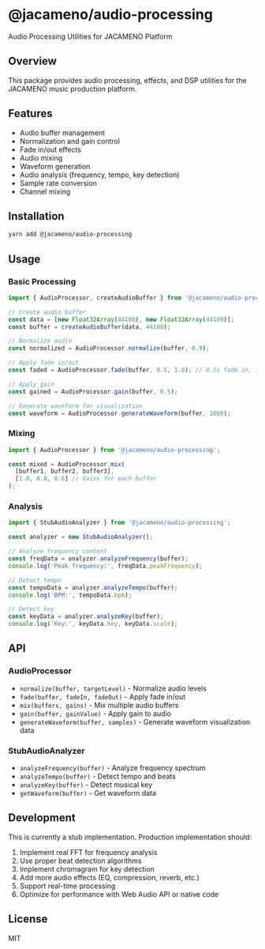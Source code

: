 # @jacameno/audio-processing

Audio Processing Utilities for JACAMENO Platform

## Overview

This package provides audio processing, effects, and DSP utilities for the JACAMENO music production platform.

## Features

- Audio buffer management
- Normalization and gain control
- Fade in/out effects
- Audio mixing
- Waveform generation
- Audio analysis (frequency, tempo, key detection)
- Sample rate conversion
- Channel mixing

## Installation

```bash
yarn add @jacameno/audio-processing
```

## Usage

### Basic Processing

```typescript
import { AudioProcessor, createAudioBuffer } from '@jacameno/audio-processing';

// Create audio buffer
const data = [new Float32Array(44100), new Float32Array(44100)];
const buffer = createAudioBuffer(data, 44100);

// Normalize audio
const normalized = AudioProcessor.normalize(buffer, 0.9);

// Apply fade in/out
const faded = AudioProcessor.fade(buffer, 0.5, 1.0); // 0.5s fade in, 1s fade out

// Apply gain
const gained = AudioProcessor.gain(buffer, 0.5);

// Generate waveform for visualization
const waveform = AudioProcessor.generateWaveform(buffer, 1000);
```

### Mixing

```typescript
import { AudioProcessor } from '@jacameno/audio-processing';

const mixed = AudioProcessor.mix(
  [buffer1, buffer2, buffer3],
  [1.0, 0.8, 0.6] // Gains for each buffer
);
```

### Analysis

```typescript
import { StubAudioAnalyzer } from '@jacameno/audio-processing';

const analyzer = new StubAudioAnalyzer();

// Analyze frequency content
const freqData = analyzer.analyzeFrequency(buffer);
console.log('Peak frequency:', freqData.peakFrequency);

// Detect tempo
const tempoData = analyzer.analyzeTempo(buffer);
console.log('BPM:', tempoData.bpm);

// Detect key
const keyData = analyzer.analyzeKey(buffer);
console.log('Key:', keyData.key, keyData.scale);
```

## API

### AudioProcessor

- `normalize(buffer, targetLevel)` - Normalize audio levels
- `fade(buffer, fadeIn, fadeOut)` - Apply fade in/out
- `mix(buffers, gains)` - Mix multiple audio buffers
- `gain(buffer, gainValue)` - Apply gain to audio
- `generateWaveform(buffer, samples)` - Generate waveform visualization data

### StubAudioAnalyzer

- `analyzeFrequency(buffer)` - Analyze frequency spectrum
- `analyzeTempo(buffer)` - Detect tempo and beats
- `analyzeKey(buffer)` - Detect musical key
- `getWaveform(buffer)` - Get waveform data

## Development

This is currently a stub implementation. Production implementation should:

1. Implement real FFT for frequency analysis
2. Use proper beat detection algorithms
3. Implement chromagram for key detection
4. Add more audio effects (EQ, compression, reverb, etc.)
5. Support real-time processing
6. Optimize for performance with Web Audio API or native code

## License

MIT

